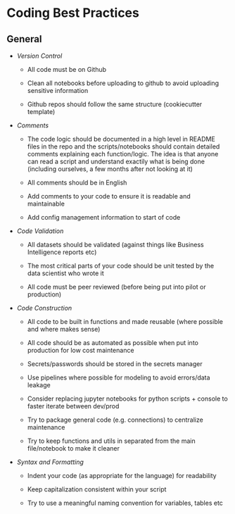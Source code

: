 # Coding Best Practices

## General

- *Version Control*

  - All code must be on Github 

  - Clean all notebooks before uploading to github to avoid uploading sensitive information

  - Github repos should follow the same structure (cookiecutter template) 

- *Comments*

  - The code logic should be documented in a high level in README files in the repo and the scripts/notebooks should contain detailed comments explaining each function/logic. The idea is that anyone can read a script and understand exactily what is being done (including ourselves, a few months after not looking at it) 

  - All comments should be in English

  - Add comments to your code to ensure it is readable and maintainable

  - Add config management information to start of code

- *Code Validation*

  - All datasets should be validated (against things like Business Intelligence reports etc) 

  - The most critical parts of your code should be unit tested by the data scientist who wrote it 

  - All code must be peer reviewed (before being put into pilot or production) 

- *Code Construction*

  - All code to be built in functions and made reusable (where possible and where makes sense) 

  - All code should be as automated as possible when put into production for low cost maintenance 

  - Secrets/passwords should be stored in the secrets manager 

  - Use pipelines where possible for modeling to avoid errors/data leakage 

  - Consider replacing jupyter notebooks for python scripts + console to faster iterate between dev/prod 

  - Try to package general code (e.g. connections) to centralize maintenance 

  - Try to keep functions and utils in separated from the main file/notebook to make it cleaner 

- *Syntax and Formatting*

  - Indent your code (as appropriate for the language) for readability

  - Keep capitalization consistent within your script

  - Try to use a meaningful naming convention for variables, tables etc
